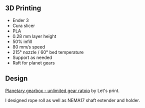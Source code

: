 ## 3D Printing

* Ender 3
* Cura slicer
* PLA
* 0.28 mm layer height
* 50% infill
* 80 mm/s speed
* 215&deg; nozzle / 60&deg; bed temperature
* Support as needed
* Raft for planet gears

## Design

[Planetary gearbox - unlimited gear ratoio](https://www.youtube.com/watch?v=McfVmBNaNuA&ab_channel=Let%27sPrint) by Let's print.

I designed rope roll as well as NEMA17 shaft extender and holder.